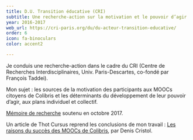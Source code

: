 ```yaml
---
title: D.U. Transition éducative (CRI)
subtitle: Une recherche-action sur la motivation et le pouvoir d’agir
year: 2016-2017
web_url: https://cri-paris.org/du/du-acteur-transition-educative/
order: 6
icon: fa-binoculars
color: accent2

---
```

Je conduis une recherche-action dans le cadre du CRI (Centre de Recherches Interdisciplinaires, Univ. Paris-Descartes, co-fondé par François Taddei).

Mon sujet :  les sources de la motivation des participants aux MOOCs citoyens de Colibris et les déterminants du développement de leur pouvoir d’agir, aux plans individuel et collectif.

[Mémoire de recherche](https://www.dropbox.com/s/pft2fsjg9v72yij/M%C3%A9moire%20Anne%20Lech%C3%AAne%20complet%20DU%2005%20juillet%2017.pdf?dl=0) soutenu en octobre 2017.

Un article de Thot Cursus reprend les conclusions de mon travail : [Les raisons du succès des MOOCs de Colibris](), par Denis Cristol.